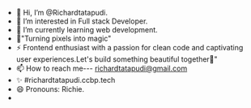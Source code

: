 - 👋 Hi, I’m @Richardtatapudi.
- 👀 I’m interested in Full stack Developer.
- 🌱 I’m currently learning web development.
- 💞️"Turning pixels into magic"
- ⚡ Frontend enthusiast with a passion for clean code and captivating user experiences.Let's build something beautiful together🚀"
- 📫 How to reach me--- richardtatapudi@gmail.com
- ✨ #richardtatapudi.ccbp.tech
- 😄 Pronouns: Richie.
- 
<!---
Richardtatapudi/Richardtatapudi is a ✨ special ✨ repository because its `README.md` (this file) appears on your GitHub profile.
You can click the Preview link to take a look at your changes.
--->
